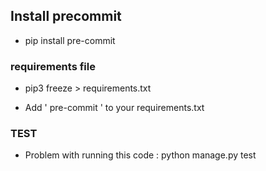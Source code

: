 
## Install precommit

- pip install pre-commit

### requirements file

- pip3 freeze > requirements.txt

- Add ' pre-commit ' to your requirements.txt

### TEST 
- Problem with running this code : python manage.py test
